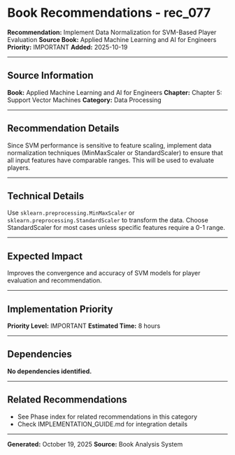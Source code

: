 # Book Recommendations - rec_077

**Recommendation:** Implement Data Normalization for SVM-Based Player Evaluation
**Source Book:** Applied Machine Learning and AI for Engineers
**Priority:** IMPORTANT
**Added:** 2025-10-19

---

## Source Information

**Book:** Applied Machine Learning and AI for Engineers
**Chapter:** Chapter 5: Support Vector Machines
**Category:** Data Processing

---

## Recommendation Details

Since SVM performance is sensitive to feature scaling, implement data normalization techniques (MinMaxScaler or StandardScaler) to ensure that all input features have comparable ranges. This will be used to evaluate players.

---

## Technical Details

Use `sklearn.preprocessing.MinMaxScaler` or `sklearn.preprocessing.StandardScaler` to transform the data. Choose StandardScaler for most cases unless specific features require a 0-1 range.

---

## Expected Impact

Improves the convergence and accuracy of SVM models for player evaluation and recommendation.

---

## Implementation Priority

**Priority Level:** IMPORTANT
**Estimated Time:** 8 hours

---

## Dependencies

**No dependencies identified.**

---

## Related Recommendations

- See Phase index for related recommendations in this category
- Check IMPLEMENTATION_GUIDE.md for integration details

---

**Generated:** October 19, 2025
**Source:** Book Analysis System
